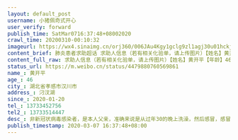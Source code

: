 ```yaml
---
layout: default_post
username: 小猪佩奇式开心
user_verify: forward
publish_time: SatMar0716:37:48+08002020
crawl_time: 20200310-00:10:32
imageurl: https://wx4.sinaimg.cn/orj360/006JAu4Kgy1gclg9zl1agj30u01hckjl.jpg,https://wx3.sinaimg.cn/orj360/006JAu4Kgy1gclga0j2soj30u01hcnpd.jpg,https://wx4.sinaimg.cn/orj360/006JAu4Kgy1gclga1jjw3j30u01hcnpd.jpg
content_brief: 肺炎患者求助超话 求助人信息（若有相关化验单，请上传图片）【姓名】黄开平【年龄】46【所在城市】湖北省孝感市汉川市【所在小区、社区】汈汊湖【患病时间】2020-01-20【联系方式】●●●【其他紧急联系人】●●●【病情描述】非新冠状病毒感染者，是本人父亲，准确来说是从过 ...全文
content_full_raw: 求助人信息（若有相关化验单，请上传图片）【姓名】黄开平【年龄】46【所在城市】湖北省孝感市汉川市【所在小区、社区】汈汊湖【患病时间】2020-01-20【联系方式】●●●【其他紧急联系人】●●●【病情描述】非新冠状病毒感染者，是本人父亲，准确来说是从过年30的晚上洗澡，然后感冒，感冒之后就越来越严重，打针打不好，现在鼻子不通，呼吸困难，还反复发烧，从低烧到高烧，正常高烧能够烧几天，所以情况特别紧急。弄了好久才被弄到市里的医院，也检查不出来原因，由于类似呼吸科的问题，比如呼吸困难，反复发烧。但是市里医院已经检查过了，肺部正常，排除新冠状病毒感染。现在情况就是在医院躺着，没有任何办法，家人只能坐着干着急，由于呼吸困难病人每天也是非常煎熬，眼睛也都肿了，情况特别糟糕。我们本来想去武汉医院治疗，但是现在非常时期也去不了，并且医院医生也只给我们说需要武汉医院的医生的预约单子，我们给转院证明，才能顺利去武汉治疗。但是现在根本没有任何办法能去武汉，也不知道有没有医院收留病人，所以想在这里像大家求助，希望大家帮帮无助的我们，非常感谢大家！（由于医院把所有的化验报告都收走了，也没有留着我们任何材料，我们只有拍片的照片，但是我们保证情况觉得属实。）
status_url: https://m.weibo.cn/status/4479880760569861
name_: 黄开平
age_: 46
city_: 湖北省孝感市汉川市
address_: 汈汊湖
since_: 2020-01-20
tel_: 13733452756
tel2_: 13733514447
desc_: 非新冠状病毒感染者，是本人父亲，准确来说是从过年30的晚上洗澡，然后感冒，感冒之后就越来越严重，打针打不好，现在鼻子不通，呼吸困难，还反复发烧，从低烧到高烧，正常高烧能够烧几天，所以情况特别紧急。弄了好久才被弄到市里的医院，也检查不出来原因，由于类似呼吸科的问题，比如呼吸困难，反复发烧。但是市里医院已经检查过了，肺部正常，排除新冠状病毒感染。现在情况就是在医院躺着，没有任何办法，家人只能坐着干着急，由于呼吸困难病人每天也是非常煎熬，眼睛也都肿了，情况特别糟糕。我们本来想去武汉医院治疗，但是现在非常时期也去不了，并且医院医生也只给我们说需要武汉医院的医生的预约单子，我们给转院证明，才能顺利去武汉治疗。但是现在根本没有任何办法能去武汉，也不知道有没有医院收留病人，所以想在这里像大家求助，希望大家帮帮无助的我们，非常感谢大家！（由于医院把所有的化验报告都收走了，也没有留着我们任何材料，我们只有拍片的照片，但是我们保证情况觉得属实。）
publish_timestamp: 2020-03-07 16:37:48+08:00
---
```

